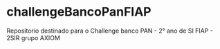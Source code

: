 # challengeBancoPanFIAP
Repositorio destinado para o Challenge banco PAN - 2° ano de SI FIAP - 2SIR grupo AXIOM
